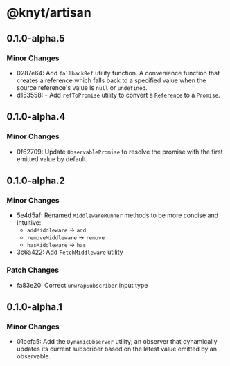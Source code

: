 # @knyt/artisan

## 0.1.0-alpha.5

### Minor Changes

- 0287e64: Add `fallbackRef` utility function. A convenience function that creates a reference which falls back to a specified value
  when the source reference's value is `null` or `undefined`.
- d153558: - Add `refToPromise` utility to convert a `Reference` to a `Promise`.

## 0.1.0-alpha.4

### Minor Changes

- 0f62709: Update `ObservablePromise` to resolve the promise with the first emitted value by default.

## 0.1.0-alpha.2

### Minor Changes

- 5e4d5af: Renamed `MiddlewareRunner` methods to be more concise and intuitive:
  - `addMiddleware` -> `add`
  - `removeMiddleware` -> `remove`
  - `hasMiddleware` -> `has`
- 3c6a422: Add `FetchMiddleware` utility

### Patch Changes

- fa83e20: Correct `unwrapSubscriber` input type

## 0.1.0-alpha.1

### Minor Changes

- 01befa5: Add the `DynamicObserver` utility; an observer that dynamically updates its current subscriber based on the latest value emitted by an observable.

